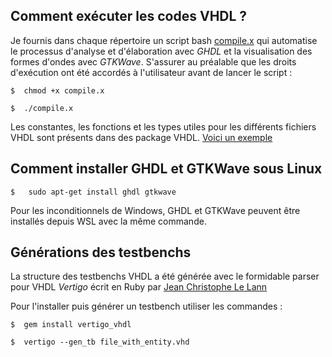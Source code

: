 ## Comment exécuter les codes VHDL ?

Je fournis dans chaque répertoire un script bash [compile.x](https://github.com/vince-robin/Image-compression/blob/main/soft/vhdl/rle/compile.x) qui automatise le processus d'analyse et d'élaboration avec *GHDL* et la visualisation des formes d'ondes avec *GTKWave*.
S'assurer au préalable que les droits d'exécution ont été accordés à l'utilisateur avant de lancer le script :

    $  chmod +x compile.x
    
    $  ./compile.x
    
 Les constantes, les fonctions et les types utiles pour les différents fichiers VHDL sont présents dans des package VHDL. [Voici un exemple](https://github.com/vince-robin/Image-compression/blob/main/soft/vhdl/rle/pkg.vhd)
 
 
## Comment installer GHDL et GTKWave sous Linux

    $   sudo apt-get install ghdl gtkwave


Pour les inconditionnels de Windows, GHDL et GTKWave peuvent être installés depuis WSL avec la même commande.


## Générations des testbenchs

La structure des testbenchs VHDL a été générée avec le formidable parser pour VHDL *Vertigo* écrit en Ruby par [Jean Christophe Le Lann](https://github.com/JC-LL/vertigo)

Pour l'installer puis générer un testbench utiliser les commandes :

    $  gem install vertigo_vhdl
    
    $  vertigo --gen_tb file_with_entity.vhd

